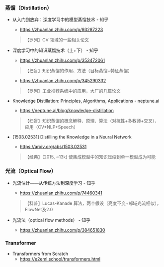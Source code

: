 ### 蒸馏（Distillation）
* 从入门到放弃：深度学习中的模型蒸馏技术 - 知乎
  * https://zhuanlan.zhihu.com/p/93287223
  > 【罗列】CV 领域的一些相关论文

* 深度学习中的知识蒸馏技术（上+下） - 知乎
  * https://zhuanlan.zhihu.com/p/353472061
  > 【扫盲】知识蒸馏的作用、方法（目标蒸馏+特征蒸馏）
  * https://zhuanlan.zhihu.com/p/345290332
  > 【罗列】工业推荐系统中的应用，大厂的几篇论文

* Knowledge Distillation: Principles, Algorithms, Applications - neptune.ai
  * https://neptune.ai/blog/knowledge-distillation
  > 【扫盲】知识蒸馏的概念解释、原理、算法（对抗性+多教师+交叉）、应用（CV+NLP+Speech）

* [1503.02531] Distilling the Knowledge in a Neural Network
  * https://arxiv.org/abs/1503.02531
  > 【经典】(2015, ~13k) 使集成模型中的知识压缩到单一模型成为可能

### 光流（Optical Flow）
* 光流估计——从传统方法到深度学习 - 知乎
  * https://zhuanlan.zhihu.com/p/74460341
  > 【科普】Lucas-Kanade 算法，两个假设（亮度不变+邻域光流相似），FlowNet及2.0

* 光流法（optical flow methods） - 知乎
  * https://zhuanlan.zhihu.com/p/384651830

### Transformer
* Transformers from Scratch
  * https://e2eml.school/transformers.html